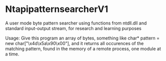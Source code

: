 # NtapipatternsearcherV1

A user mode byte pattern searcher using functions from ntdll.dll and standard input-output stream, for research and learning purposes

Usage:
Give this program an array of bytes, something like char* pattern = new char["\x4d\x5a\x90\x00"], and it returns all occurences of the matching pattern, found in the memory of a remote process, one module at a time.
